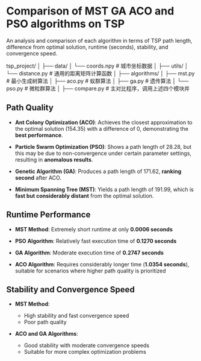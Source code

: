 # Comparison of MST GA ACO and PSO algorithms on TSP
 An analysis and comparison of each algorithm in terms of TSP path length, difference from optimal solution, runtime (seconds), stability, and convergence speed.


tsp_project/
│
├── data/
│   └── coords.npy                  # 城市坐标数据
│
├── utils/
│   └── distance.py                 # 通用的距离矩阵计算函数
│
├── algorithms/
│   ├── mst.py                      # 最小生成树算法
│   ├── aco.py                      # 蚁群算法
│   ├── ga.py                       # 遗传算法
│   └── pso.py                      # 微粒群算法
│
├── compare.py                      # 主对比程序，调用上述四个模块并





## Path Quality

- **Ant Colony Optimization (ACO)**: Achieves the closest approximation to the optimal solution (154.35) with a difference of 0, demonstrating the **best performance**.

- **Particle Swarm Optimization (PSO)**: Shows a path length of 28.28, but this may be due to non-convergence under certain parameter settings, resulting in **anomalous results**.

- **Genetic Algorithm (GA)**: Produces a path length of 171.62, **ranking second** after ACO.

- **Minimum Spanning Tree (MST)**: Yields a path length of 191.99, which is **fast but considerably distant** from the optimal solution.

## Runtime Performance

- **MST Method**: Extremely short runtime at only **0.0006 seconds**

- **PSO Algorithm**: Relatively fast execution time of **0.1270 seconds**

- **GA Algorithm**: Moderate execution time of **0.2747 seconds**

- **ACO Algorithm**: Requires considerably longer time (**1.0354 seconds**), suitable for scenarios where higher path quality is prioritized

## Stability and Convergence Speed

- **MST Method**: 
  - High stability and fast convergence speed
  - Poor path quality

- **ACO and GA Algorithms**: 
  - Good stability with moderate convergence speeds
  - Suitable for more complex optimization problems
